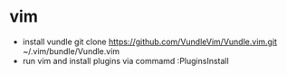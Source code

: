 # vim
* install vundle git clone https://github.com/VundleVim/Vundle.vim.git ~/.vim/bundle/Vundle.vim
* run vim and install plugins via commamd :PluginsInstall
